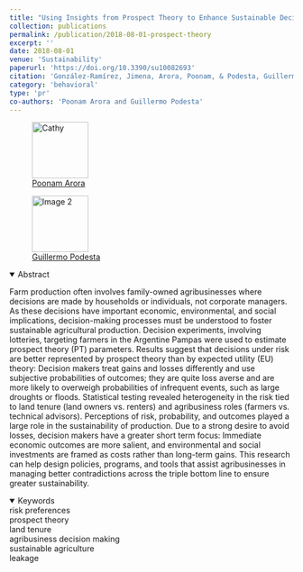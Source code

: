 ```yaml
---
title: "Using Insights from Prospect Theory to Enhance Sustainable Decision Making by Agribusinesses in Argentina"
collection: publications
permalink: /publication/2018-08-01-prospect-theory
excerpt: ''
date: 2018-08-01
venue: 'Sustainability'
paperurl: 'https://doi.org/10.3390/su10082693'
citation: 'González-Ramírez, Jimena, Arora, Poonam, & Podesta, Guillermo. (2018). &quot;Using Insights from Prospect Theory to Enhance Sustainable Decision Making by Agribusinesses in Argentina.&quot; <i>Sustainability</i>. 10(8).'
category: 'behavioral'
type: 'pr'
co-authors: 'Poonam Arora and Guillermo Podesta'
---
```


<!-- Google tag (gtag.js) -->
<script async src="https://www.googletagmanager.com/gtag/js?id=G-Q95WSVMDNZ"></script>
<script>
  window.dataLayer = window.dataLayer || [];
  function gtag(){dataLayer.push(arguments);}
  gtag('js', new Date());

  gtag('config', 'G-Q95WSVMDNZ');
</script>

<body>
<div class="image-container">
        <figure>
            <img src="/images/co-authors/poonam_arora.png" alt="Cathy" width="100" height="auto">
            <figcaption><a href="https://www.qu.edu/faculty-and-staff/poonam-arora/" target="_blank">Poonam Arora</a></figcaption>
        </figure>
        <figure>
            <img src="/images/co-authors/guillermo_podesta.png" alt="Image 2" width="100" height="auto">
            <figcaption><a href="https://scholar.google.com/citations?user=w6Z0kScAAAAJ&hl=en" target="_blank">Guillermo Podesta</a></figcaption>
        </figure>
        <!-- Add more images as needed -->
    </div>
</body>


<details open>
<summary>
Abstract
</summary>

<p>
Farm production often involves family-owned agribusinesses where decisions are made by households or individuals, not corporate managers. As these decisions have important economic, environmental, and social implications, decision-making processes must be understood to foster sustainable agricultural production. Decision experiments, involving lotteries, targeting farmers in the Argentine Pampas were used to estimate prospect theory (PT) parameters. Results suggest that decisions under risk are better represented by prospect theory than by expected utility (EU) theory: Decision makers treat gains and losses differently and use subjective probabilities of outcomes; they are quite loss averse and are more likely to overweigh probabilities of infrequent events, such as large droughts or floods. Statistical testing revealed heterogeneity in the risk tied to land tenure (land owners vs. renters) and agribusiness roles (farmers vs. technical advisors). Perceptions of risk, probability, and outcomes played a large role in the sustainability of production. Due to a strong desire to avoid losses, decision makers have a greater short term focus: Immediate economic outcomes are more salient, and environmental and social investments are framed as costs rather than long-term gains. This research can help design policies, programs, and tools that assist agribusinesses in managing better contradictions across the triple bottom line to ensure greater sustainability.
</p>

</details>

<details open>
<summary>
Keywords
</summary>
risk preferences <br>
prospect theory <br> 
land tenure <br> 
agribusiness decision making <br>
sustainable agriculture <br>
leakage <br>

<br>

</details>

